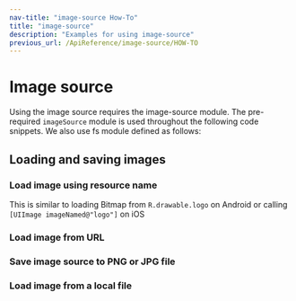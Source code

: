 ```yaml
---
nav-title: "image-source How-To"
title: "image-source"
description: "Examples for using image-source"
previous_url: /ApiReference/image-source/HOW-TO
---
```

# Image source
Using the image source requires the image-source module.
<snippet id='imagesource-require'/>
The pre-required `imageSource` module is used throughout the following code snippets.
We also use fs module defined as follows:
<snippet id='imagesource-require-alt'/>

## Loading and saving images
### Load image using resource name
This is similar to loading Bitmap from `R.drawable.logo` on Android or calling `[UIImage imageNamed@"logo"]` on iOS
<snippet id='imagesource-resname'/>

### Load image from URL
<snippet id='imagesource-load-url'/>

### Save image source to PNG or JPG file
<snippet id='imagesource-save-to'/>

### Load image from a local file
<snippet id='imagesource-load-local'/>
